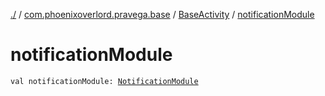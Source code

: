 [./](../../index.md) / [com.phoenixoverlord.pravega.base](../index.md) / [BaseActivity](index.md) / [notificationModule](./notification-module.md)

# notificationModule

`val notificationModule: `[`NotificationModule`](../../com.phoenixoverlord.pravega.mechanisms/-notification-module/index.md)